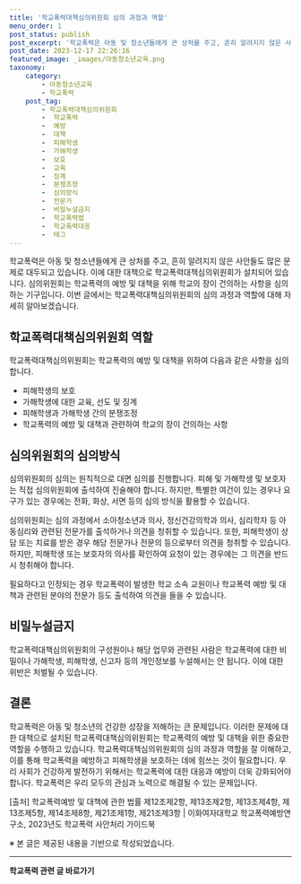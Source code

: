 ```yaml
---
title: '학교폭력대책심의위원회 심의 과정과 역할'
menu_order: 1
post_status: publish
post_excerpt: '학교폭력은 아동 및 청소년들에게 큰 상처를 주고, 흔히 알려지지 않은 사안들도 많은 문제로 대두되고 있습니다. 이에 대한 대책으로 학교폭력대책심의위원회가 설치되어 있습니다. 심의위원회는 학교폭력의 예방 및 대책을 위해 학교의 장이 건의하는 사항을 심의하는 기구입니다. 이번 글에서는 학교폭력대책심의위원회의 심의 과정과 역할에 대해 자세히 알아보겠습니다.'
post_date: 2023-12-17 22:26:16
featured_image: _images/아동청소년교육.png
taxonomy:
    category:
        - 아동청소년교육
        - 학교폭력
    post_tag:
        - 학교폭력대책심의위원회
        -  학교폭력
        -  예방
        -  대책
        -  피해학생
        -  가해학생
        -  보호
        -  교육
        -  징계
        -  분쟁조정
        -  심의방식
        -  전문가
        -  비밀누설금지
        -  학교폭력법
        -  학교폭력대응
        -  태그
---
```



학교폭력은 아동 및 청소년들에게 큰 상처를 주고, 흔히 알려지지 않은 사안들도 많은 문제로 대두되고 있습니다. 이에 대한 대책으로 학교폭력대책심의위원회가 설치되어 있습니다. 심의위원회는 학교폭력의 예방 및 대책을 위해 학교의 장이 건의하는 사항을 심의하는 기구입니다. 이번 글에서는 학교폭력대책심의위원회의 심의 과정과 역할에 대해 자세히 알아보겠습니다.

## 학교폭력대책심의위원회 역할
학교폭력대책심의위원회는 학교폭력의 예방 및 대책을 위하여 다음과 같은 사항을 심의합니다.

- 피해학생의 보호
- 가해학생에 대한 교육, 선도 및 징계
- 피해학생과 가해학생 간의 분쟁조정
- 학교폭력의 예방 및 대책과 관련하여 학교의 장이 건의하는 사항

## 심의위원회의 심의방식
심의위원회의 심의는 원칙적으로 대면 심의를 진행합니다. 피해 및 가해학생 및 보호자는 직접 심의위원회에 출석하여 진술해야 합니다. 하지만, 특별한 여건이 있는 경우나 요구가 있는 경우에는 전화, 화상, 서면 등의 심의 방식을 활용할 수 있습니다.

심의위원회는 심의 과정에서 소아청소년과 의사, 정신건강의학과 의사, 심리학자 등 아동심리와 관련된 전문가를 출석하거나 의견을 청취할 수 있습니다. 또한, 피해학생이 상담 또는 치료를 받은 경우 해당 전문가나 전문의 등으로부터 의견을 청취할 수 있습니다. 하지만, 피해학생 또는 보호자의 의사를 확인하여 요청이 있는 경우에는 그 의견을 반드시 청취해야 합니다.

필요하다고 인정되는 경우 학교폭력이 발생한 학교 소속 교원이나 학교폭력 예방 및 대책과 관련된 분야의 전문가 등도 출석하여 의견을 들을 수 있습니다.

## 비밀누설금지
학교폭력대책심의위원회의 구성원이나 해당 업무와 관련된 사람은 학교폭력에 대한 비밀이나 가해학생, 피해학생, 신고자 등의 개인정보를 누설해서는 안 됩니다. 이에 대한 위반은 처벌될 수 있습니다.

## 결론
학교폭력은 아동 및 청소년의 건강한 성장을 저해하는 큰 문제입니다. 이러한 문제에 대한 대책으로 설치된 학교폭력대책심의위원회는 학교폭력의 예방 및 대책을 위한 중요한 역할을 수행하고 있습니다. 학교폭력대책심의위원회의 심의 과정과 역할을 잘 이해하고, 이를 통해 학교폭력을 예방하고 피해학생을 보호하는 데에 힘쓰는 것이 필요합니다. 우리 사회가 건강하게 발전하기 위해서는 학교폭력에 대한 대응과 예방이 더욱 강화되어야 합니다. 학교폭력은 우리 모두의 관심과 노력으로 해결될 수 있는 문제입니다.

[출처] 학교폭력예방 및 대책에 관한 법률 제12조제2항, 제13조제2항, 제13조제4항, 제13조제5항, 제14조제8항, 제21조제1항, 제21조제3항 | 이화여자대학교 학교폭력예방연구소, 2023년도 학교폭력 사안처리 가이드북

※ 본 글은 제공된 내용을 기반으로 작성되었습니다.
<!-- wp:separator -->
<hr class="wp-block-separator has-alpha-channel-opacity"/>
<!-- /wp:separator -->

<!-- wp:group {"backgroundColor":"base","layout":{"type":"constrained"}} -->
<div class="wp-block-group has-base-background-color has-background"><!-- wp:paragraph {"align":"center","fontSize":"medium"} -->
<p class="has-text-align-center has-large-font-size"><strong>학교폭력 관련 글 바로가기</strong></p>
<!-- /wp:paragraph -->


<!-- wp:latest-posts
{"categories":[{"id":35370,"count":19,"description":"","link":"https://uknowlaw.com/category/%ed%95%99%ea%b5%90%ed%8f%ad%eb%a0%a5/","name":"학교폭력","slug":"학교폭력","taxonomy":"category","parent":0,"meta":[],"_links":{"self":[{"href":"https://uknowlaw.com/wp-json/wp/v2/categories/35370"}],"collection":[{"href":"https://uknowlaw.com/wp-json/wp/v2/categories"}],"about":[{"href":"https://uknowlaw.com/wp-json/wp/v2/taxonomies/category"}],"wp:post_type":[{"href":"https://uknowlaw.com/wp-json/wp/v2/posts?categories=35370"}],"curies":[{"name":"wp","href":"https://api.w.org/{rel}","templated":true}]}}],"postsToShow":100,"excerptLength":28,"postLayout":"grid","columns":2,"featuredImageAlign":"left","featuredImageSizeSlug":"large","fontSize":"small"} /--></div>
<!-- /wp:group -->